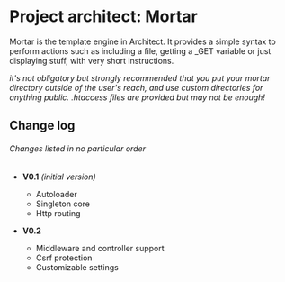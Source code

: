 # Project architect: Mortar
Mortar is the template engine in Architect.
It provides a simple syntax to perform actions such as including a file, getting a \_GET variable or just displaying stuff, with very short instructions.

_it's not obligatory but strongly recommended that you put your mortar directory outside of the user's reach, and use custom directories for anything public. .htaccess files are provided but may not be enough!_

## Change log
###### _Changes listed in no particular order_

* __V0.1__ _(initial version)_
	* Autoloader
	* Singleton core
	* Http routing

* __V0.2__
	* Middleware and controller support
	* Csrf protection
	* Customizable settings
